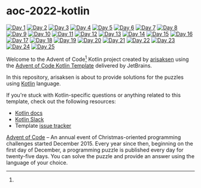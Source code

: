# aoc-2022-kotlin

[![Day 1](https://img.shields.io/badge/Day--1-solved-green)](https://github.com/arisaksen/aoc-2022-kotlin/blob/main/src/Day01.kt)
[![Day 2](https://img.shields.io/badge/Day--2-solved-green)](https://github.com/arisaksen/aoc-2022-kotlin/blob/main/src/Day02.kt)
[![Day 3](https://img.shields.io/badge/Day--3-solved-green)](https://github.com/arisaksen/aoc-2022-kotlin/blob/main/src/Day03.kt)
[![Day 4](https://img.shields.io/badge/Day--4-solved-green)](https://github.com/arisaksen/aoc-2022-kotlin/blob/main/src/Day04.kt)
[![Day 5](https://img.shields.io/badge/Day--5-solved-green)](https://github.com/arisaksen/aoc-2022-kotlin/blob/main/src/Day05.kt)
[![Day 6](https://img.shields.io/badge/Day--6-solved-green)](https://github.com/arisaksen/aoc-2022-kotlin/blob/main/src/Day06.kt)
[![Day 7](https://img.shields.io/badge/Day--7-solved-green)](https://github.com/arisaksen/aoc-2022-kotlin/blob/main/src/Day07.kt)
[![Day 8](https://img.shields.io/badge/Day--8-solved-green)](https://github.com/arisaksen/aoc-2022-kotlin/blob/main/src/Day08.kt)
[![Day 9](https://img.shields.io/badge/Day--9-halfsolved-silver)](https://github.com/arisaksen/aoc-2022-kotlin/blob/main/src/Day09.kt)
[![Day 10](https://img.shields.io/badge/Day--10-solved-green)](https://github.com/arisaksen/aoc-2022-kotlin/blob/main/src/Day10.kt)
[![Day 11](https://img.shields.io/badge/Day--11-solved-green)](https://github.com/arisaksen/aoc-2022-kotlin/blob/main/src/Day11.kt)
[![Day 12](https://img.shields.io/badge/Day--12-solved-green)](https://github.com/arisaksen/aoc-2022-kotlin/blob/main/src/Day12.kt)
[![Day 13](https://img.shields.io/badge/Day--13-todo-yellow)](https://github.com/arisaksen/aoc-2022-kotlin/blob/main/src/Day13.kt)
[![Day 14](https://img.shields.io/badge/Day--14-todo-yellow)](https://github.com/arisaksen/aoc-2022-kotlin/blob/main/src/Day14.kt)
[![Day 15](https://img.shields.io/badge/Day--15-todo-yellow)](https://github.com/arisaksen/aoc-2022-kotlin/blob/main/src/Day15.kt)
[![Day 16](https://img.shields.io/badge/Day--16-todo-yellow)](https://github.com/arisaksen/aoc-2022-kotlin/blob/main/src/Day16.kt)
[![Day 17](https://img.shields.io/badge/Day--17-todo-yellow)](https://github.com/arisaksen/aoc-2022-kotlin/blob/main/src/Day17.kt)
[![Day 18](https://img.shields.io/badge/Day--18-todo-yellow)](https://github.com/arisaksen/aoc-2022-kotlin/blob/main/src/Day18.kt)
[![Day 19](https://img.shields.io/badge/Day--19-todo-yellow)](https://github.com/arisaksen/aoc-2022-kotlin/blob/main/src/Day19.kt)
[![Day 20](https://img.shields.io/badge/Day--20-todo-yellow)](https://github.com/arisaksen/aoc-2022-kotlin/blob/main/src/Day20.kt)
[![Day 21](https://img.shields.io/badge/Day--21-todo-yellow)](https://github.com/arisaksen/aoc-2022-kotlin/blob/main/src/Day21.kt)
[![Day 22](https://img.shields.io/badge/Day--22-todo-yellow)](https://github.com/arisaksen/aoc-2022-kotlin/blob/main/src/Day22.kt)
[![Day 23](https://img.shields.io/badge/Day--23-todo-yellow)](https://github.com/arisaksen/aoc-2022-kotlin/blob/main/src/Day23.kt)
[![Day 24](https://img.shields.io/badge/Day--24-todo-yellow)](https://github.com/arisaksen/aoc-2022-kotlin/blob/main/src/Day24.kt)
[![Day 25](https://img.shields.io/badge/Day--25-todo-yellow)](https://github.com/arisaksen/aoc-2022-kotlin/blob/main/src/Day25.kt)

Welcome to the Advent of Code[^aoc] Kotlin project created by [arisaksen][github] using
the [Advent of Code Kotlin Template][template] delivered by JetBrains.

In this repository, arisaksen is about to provide solutions for the puzzles using [Kotlin][kotlin] language.

If you're stuck with Kotlin-specific questions or anything related to this template, check out the following resources:

- [Kotlin docs][docs]
- [Kotlin Slack][slack]
- Template [issue tracker][issues]

[^aoc]:
[Advent of Code][aoc] – An annual event of Christmas-oriented programming challenges started December 2015.
Every year since then, beginning on the first day of December, a programming puzzle is published every day for
twenty-five days.
You can solve the puzzle and provide an answer using the language of your choice.

[aoc]: https://adventofcode.com

[docs]: https://kotlinlang.org/docs/home.html

[github]: https://github.com/arisaksen

[issues]: https://github.com/kotlin-hands-on/advent-of-code-kotlin-template/issues

[kotlin]: https://kotlinlang.org

[slack]: https://surveys.jetbrains.com/s3/kotlin-slack-sign-up

[template]: https://github.com/kotlin-hands-on/advent-of-code-kotlin-template
